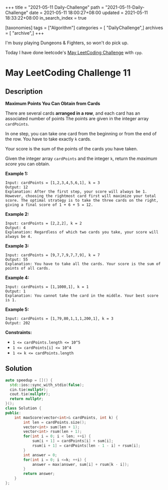+++
title = "2021-05-11 Daily-Challenge"
path = "2021-05-11-Daily-Challenge"
date = 2021-05-11 18:00:27+08:00
updated = 2021-05-11 18:33:22+08:00
in_search_index = true

[taxonomies]
tags = ["Algorithm"]
categories = [ "DailyChallenge",]
archives = [ "archive",]
+++

I'm busy playing Dungeons & Fighters, so won't do pick up.

Today I have done leetcode's [May LeetCoding Challenge](https://leetcode.com/explore/challenge/card/may-leetcoding-challenge-2021/599/week-2-may-8th-may-14th/3739/) with `cpp`.

<!-- more -->

# May LeetCoding Challenge 11

## Description

**Maximum Points You Can Obtain from Cards**

There are several cards **arranged in a row**, and each card has an associated number of points The points are given in the integer array `cardPoints`.

In one step, you can take one card from the beginning or from the end of the row. You have to take exactly `k` cards.

Your score is the sum of the points of the cards you have taken.

Given the integer array `cardPoints` and the integer `k`, return the *maximum score* you can obtain.

 

**Example 1:**

```
Input: cardPoints = [1,2,3,4,5,6,1], k = 3
Output: 12
Explanation: After the first step, your score will always be 1. However, choosing the rightmost card first will maximize your total score. The optimal strategy is to take the three cards on the right, giving a final score of 1 + 6 + 5 = 12.
```

**Example 2:**

```
Input: cardPoints = [2,2,2], k = 2
Output: 4
Explanation: Regardless of which two cards you take, your score will always be 4.
```

**Example 3:**

```
Input: cardPoints = [9,7,7,9,7,7,9], k = 7
Output: 55
Explanation: You have to take all the cards. Your score is the sum of points of all cards.
```

**Example 4:**

```
Input: cardPoints = [1,1000,1], k = 1
Output: 1
Explanation: You cannot take the card in the middle. Your best score is 1. 
```

**Example 5:**

```
Input: cardPoints = [1,79,80,1,1,1,200,1], k = 3
Output: 202
```

 

**Constraints:**

- `1 <= cardPoints.length <= 10^5`
- `1 <= cardPoints[i] <= 10^4`
- `1 <= k <= cardPoints.length`

## Solution

``` cpp
auto speedup = []() {
  std::ios::sync_with_stdio(false);
  cin.tie(nullptr);
  cout.tie(nullptr);
  return nullptr;
}();
class Solution {
public:
	int maxScore(vector<int>& cardPoints, int k) {
		int len = cardPoints.size();
		vector<int> sum(len + 1);
		vector<int> rsum(len + 1);
		for(int i = 0; i < len; ++i) {
			sum[i + 1] = cardPoints[i] + sum[i];
			rsum[i + 1] = cardPoints[len - 1 - i] + rsum[i];
		}
		int answer = 0;
		for(int i = 0; i <=k; ++i) {
			answer = max(answer, sum[i] + rsum[k - i]);
		}
		return answer;
	}
};
```

